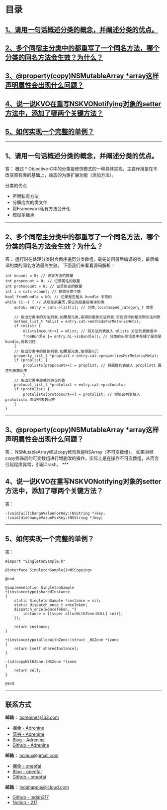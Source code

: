 # 目录
## [1、请用一句话概述分类的概念，并阐述分类的优点。](#21)
## [2、多个同宿主分类中的都重写了一个同名方法，哪个分类的同名方法会生效？为什么？](#22)
## [3、@property(copy)NSMutableArray *array这样声明属性会出现什么问题？](#23)
## [4、说一说KVO在重写NSKVONotifying对象的setter方法中，添加了哪两个关键方法？](#24)
## [5、如何实现一个完整的单例？](#25)

***
<h2 id="21">1、请用一句话概述分类的概念，并阐述分类的优点。</h2>
答：
概述
* Objective-C中的分类是修饰模式的一种具体实现，主要作用是在不改变原有类的基础上，动态的为类扩展功能（添加方法）。

分类的优点
* 声明私有方法
* 分解庞大的类文件
* 将Framework私有方法公开化
* 模拟多继承
***
<h2 id="21">2、多个同宿主分类中的都重写了一个同名方法，哪个分类的同名方法会生效？为什么？</h2>
答：
运行时在处理分类时会倒序遍历分类数组，最先访问最后编译的类，最后编译的类的同名方法最终生效。
下面我们来看看源码解析：

```objc
int mcount = 0; // 记录方法的数量
int propcount = 0; // 记录属性的数量
int protocount = 0; // 记录协议的数量
int i = cats->count; // 获取分类个数
bool fromBundle = NO; // 记录是否是从 bundle 中取的
while (i--) { // 从后往前遍历,保证先取最后编译的类
    auto&; entry = cats->list[i]; // 分类,locstamped_category_t 类型
    
    // 取出分类中的方法列表;如果是元类,取得的是类方法列表;否则取得的是实例方法列表
    method_list_t *mlist = entry.cat->methodsForMeta(isMeta);
    if (mlist) {
        mlists[mcount++] = mlist; // 将方法列表放入 mlists 方法列表数组中
        fromBundle |= entry.hi->isBundle(); // 分类的头部信息中存储了是否是 bundle,将其记住
    }
    // 取出分类中的属性列表,如果是元类,取得是nil
    property_list_t *proplist = entry.cat->propertiesForMeta(isMeta);
    if (proplist) {
        proplists[propcount++] = proplist; // 将属性列表放入 proplists 属性列表数组中
        }
    // 取出分类中遵循的协议列表
    protocol_list_t *protolist = entry.cat->protocols;
    if (protolist) {
        protolists[protocount++] = protolist; // 将协议列表放入 protolists 协议列表数组中
    }
} 
```

***
<h2 id="21">3、@property(copy)NSMutableArray *array这样声明属性会出现什么问题？</h2>
答：
NSMutableArray经过copy修饰后是NSArray（不可变数组）。
如果对经copy修饰后的可变数组进行增删改的操作，实际上是在操作不可变数组，从而会引起程序异常，引起Crash。
***
<h2 id="21">4、说一说KVO在重写NSKVONotifying对象的setter方法中，添加了哪两个关键方法？</h2>
答：

```objc
-(void)willChangeValueForKey:(NSString *)key;
-(void)didChangeValueForKey:(NSString *)key;
```

***
<h2 id="21">5、如何实现一个完整的单例？</h2>
答：

```objc
#import "SingletonSample.h"

@interface SingletonSample()<NSCopying>

@end

@implementation SingletonSample
+(instancetype)sharedInstance
{
    static SingletonSample *instance = nil;
    static dispatch_once_t onceToken;
    dispatch_once(&onceToken, ^{
        instance = [[super allocWithZone:NULL] init];
    });
    
    return instance;
}

+(instancetype)allocWithZone:(struct _NSZone *)zone
{
    return [self sharedInstance];
}

-(id)copyWithZone:(NSZone *)zone
{
    return self;
}

@end
```

***

## 联系方式
**邮箱：** adrenine@163.com</br>
* [掘金 - Adrenine](https://juejin.im/user/57c39bfb79bc440063e5ad44)
* [简书 - Adrenine](https://www.jianshu.com/u/b20be2dcb0c3)
* [Blog - Adrenine](https://adrenine.github.io/)
* [Github - Adrenine](https://github.com/Adrenine)
 
**邮箱：** holaux@gmail.com</br>
* [掘金 - oneofai](https://juejin.im/user/596490e6f265da6c306535c4)
* [Blog - oneofai](https://oneofai.github.io/)
* [Github - oneofai](https://github.com/oneofai)

**邮箱：** ledahapple@icloud.com</br>
* [Github - ledah217](https://github.com/ledah217)
* [Notion - 217](https://www.notion.so/217)